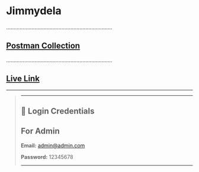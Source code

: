 # Jimmydela

.......................................................................

## [Postman Collection](...)

.......................................................................

## [Live Link](.)

---

> ---
>
> ## 🔑 Login Credentials
>
> ## For Admin
>
> **Email:** <admin@admin.com>
>
> **Password:** 12345678
>
> ---
